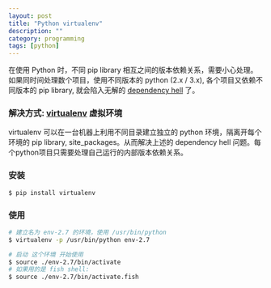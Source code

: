 ```yaml
---
layout: post
title: "Python virtualenv"
description: ""
category: programming
tags: [python]
---
```



在使用 Python 时，不同 pip library 相互之间的版本依赖关系，需要小心处理。如果同时间处理数个项目，使用不同版本的 python (2.x / 3.x), 各个项目又依赖不同版本的 pip library, 就会陷入无解的 [dependency hell](https://en.wikipedia.org/wiki/Dependency_hell) 了。

### 解决方式: [virtualenv](https://pypi.python.org/pypi/virtualenv) 虚拟环境

virtualenv 可以在一台机器上利用不同目录建立独立的 python 环境，隔离开每个环境的 pip library, site_packages。从而解决上述的 dependency hell 问题。每个python项目只需要处理自己运行的内部版本依赖关系。

### 安装

```bash
$ pip install virtualenv
```

### 使用

```bash
# 建立名为 env-2.7 的环境，使用 /usr/bin/python
$ virtualenv -p /usr/bin/python env-2.7

# 启动 这个环境 开始使用
$ source ./env-2.7/bin/activate
# 如果用的是 fish shell:
$ source ./env-2.7/bin/activate.fish
```
